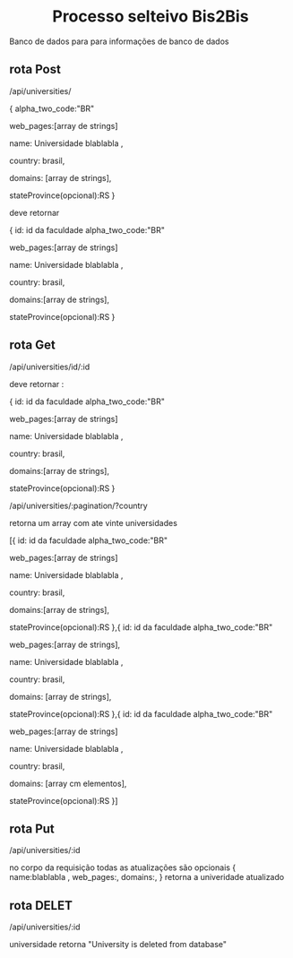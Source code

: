 <h1 align="center"> Processo selteivo Bis2Bis</h1>
Banco de dados para para informações de banco de dados


## rota Post
/api/universities/

{
alpha_two_code:"BR"

web_pages:[array de strings]

name: Universidade blablabla ,

country: brasil,

domains: [array de strings],

stateProvince(opcional):RS }

deve retornar

{
id: id da faculdade
alpha_two_code:"BR"

web_pages:[array de strings]

name: Universidade blablabla ,

country: brasil,

domains:[array de strings],

stateProvince(opcional):RS }

## rota Get

/api/universities/id/:id

deve retornar :

{
id: id da faculdade
alpha_two_code:"BR"

web_pages:[array de strings]

name: Universidade blablabla ,

country: brasil,

domains:[array de strings],

stateProvince(opcional):RS
}

/api/universities/:pagination/?country

retorna um array com ate  vinte universidades

[{
id: id da faculdade
alpha_two_code:"BR"

web_pages:[array de strings]

name: Universidade blablabla ,

country: brasil,

domains:[array de strings],

stateProvince(opcional):RS
},{
id: id da faculdade
alpha_two_code:"BR"

web_pages:[array de strings],

name: Universidade blablabla ,

country: brasil,

domains: [array de strings],

stateProvince(opcional):RS
},{
id: id da faculdade
alpha_two_code:"BR"

web_pages:[array de strings]

name: Universidade blablabla ,

country: brasil,

domains: [array cm elementos],

stateProvince(opcional):RS
}]

## rota Put 
/api/universities/:id

no corpo da requisição
todas as atualizações são opcionais
{
name:blablabla ,
web_pages:,
domains:,
}
retorna a univeridade atualizado

## rota DELET 
/api/universities/:id

universidade retorna "University is deleted from database"

